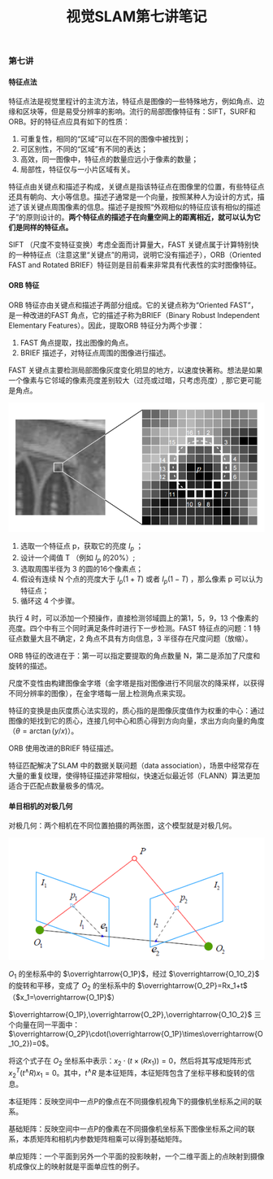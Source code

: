 ﻿---
layout:     post
title:      视觉SLAM第七讲笔记
category:   SLAM
---
### 第七讲

#### 特征点法

特征点法是视觉里程计的主流方法，特征点是图像的一些特殊地方，例如角点、边缘和区块等，但是易受分辨率的影响。流行的局部图像特征有：SIFT，SURF和ORB。好的特征点应具有如下的性质：

1. 可重复性，相同的“区域”可以在不同的图像中被找到；
2. 可区别性，不同的“区域”有不同的表达；
3. 高效，同一图像中，特征点的数量应远小于像素的数量；
4. 局部性，特征仅与一小片区域有关。

<!-- more -->

特征点由关键点和描述子构成，关键点是指该特征点在图像里的位置，有些特征点还具有朝向、大小等信息。描述子通常是一个向量，按照某种人为设计的方式，描述了该关键点周围像素的信息。描述子是按照“外观相似的特征应该有相似的描述子”的原则设计的。**两个特征点的描述子在向量空间上的距离相近，就可以认为它们是同样的特征点。**

SIFT （尺度不变特征变换）考虑全面而计算量大，FAST 关键点属于计算特别快的一种特征点（注意这里“关键点”的用词，说明它没有描述子），ORB（Oriented FAST and Rotated BRIEF）特征则是目前看来非常具有代表性的实时图像特征。

#### ORB 特征

ORB 特征亦由关键点和描述子两部分组成。它的关键点称为“Oriented FAST”，是一种改进的FAST 角点，它的描述子称为BRIEF（Binary Robust Independent Elementary Features）。因此，提取ORB 特征分为两个步骤：

1. FAST 角点提取，找出图像的角点。
2. BRIEF 描述子，对特征点周围的图像进行描述。

FAST 关键点主要检测局部图像灰度变化明显的地方，以速度快著称。想法是如果一个像素与它邻域的像素亮度差别较大（过亮或过暗，只考虑亮度）, 那它更可能是角点。

![1547886249106](/images/slam/fast.png)

1. 选取一个特征点 p，获取它的亮度 $I_p$ ；
2. 设计一个阈值 T （例如 $I_p$ 的20%）;
3. 选取周围半径为 3 的圆的16个像素点；
4. 假设有连续 N 个点的亮度大于 $I_p(1+T)$ 或者 $I_p(1-T)$ ，那么像素 p 可以认为特征点；
5. 循环这 4 个步骤。

执行  4 时，可以添加一个预操作，直接检测邻域圆上的第1，5，9，13 个像素的亮度。四个中有三个同时满足条件时进行下一步检测。FAST 特征点的问题：1 特征点数量大且不确定，2 角点不具有方向信息，3 半径存在尺度问题（放缩）。

ORB 特征的改进在于：第一可以指定要提取的角点数量 N，第二是添加了尺度和旋转的描述。

尺度不变性由构建图像金字塔（金字塔是指对图像进行不同层次的降采样，以获得不同分辨率的图像），在金字塔每一层上检测角点来实现。

特征的变换是由灰度质心法实现的，质心指的是图像灰度值作为权重的中心：通过图像的矩找到它的质心，连接几何中心和质心得到方向向量，求出方向向量的角度（$\theta=\arctan(y/x)$）。

ORB 使用改进的BRIEF 特征描述。

特征匹配解决了SLAM 中的数据关联问题（data association），场景中经常存在大量的重复纹理，使得特征描述非常相似，快速近似最近邻（FLANN）算法更加适合于匹配点数量极多的情况。

#### 单目相机的对极几何

对极几何：两个相机在不同位置拍摄的两张图，这个模型就是对极几何。

![](/images/slam/对极几何.png)

$O_1$ 的坐标系中的 $\overrightarrow{O_1P}$，经过 $\overrightarrow{O_1O_2}$ 的旋转和平移，变成了 $O_2$ 的坐标系中的 $\overrightarrow{O_2P}=Rx_1+t$（$x_1=\overrightarrow{O_1P}$）

$\overrightarrow{O_1P},\overrightarrow{O_2P},\overrightarrow{O_1O_2}$ 三个向量在同一平面中：$\overrightarrow{O_2P}\cdot(\overrightarrow{O_1P}\times\overrightarrow{O_1O_2})=0$。

将这个式子在 $O_2$ 坐标系中表示：$x_2\cdot(t\times(Rx_1))=0$，然后将其写成矩阵形式 $x^T_2(t^\wedge R)x_1=0$。其中，$t^\wedge R$ 是本征矩阵，本征矩阵包含了坐标平移和旋转的信息。

本征矩阵：反映空间中一点P的像点在不同摄像机视角下的摄像机坐标系之间的联系。

基础矩阵：反映空间中一点P的像素在不同摄像机坐标系下图像坐标系之间的联系，本质矩阵和相机内参数矩阵相乘可以得到基础矩阵。

单应矩阵：一个平面到另外一个平面的投影映射，一个二维平面上的点映射到摄像机成像仪上的映射就是平面单应性的例子。





